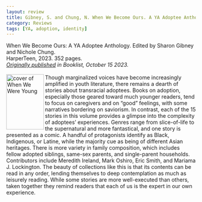```yaml
---
layout: review
title: Gibney, S. and Chung, N. When We Become Ours. A YA Adoptee Anthology.
category: Reviews
tags: [YA, adoption, identity]
---
```

<span class="title">When We Become Ours: A YA Adoptee Anthology.</span> Edited by Sharon Gibney and Nichole Chung.<br>
<span class="publisher">HarperTeen, 2023. 352 pages.</span><br>
<span style="font-size:14px;"><em><a href="https://www.booklistonline.com/When-We-Become-Ours-A-YA-Adoptee-Anthology-Nicole-Chung/pid=9781608" target="_blank" alt="Review of When We Become Ours on Booklist website">Originally published</a> in <em>Booklist</em>, October 15 2023.</em></span><br><br>
<span class="book1"><img align="left" src="https://www.harpercollins.com/cdn/shop/products/9780063144408_fa65bc4d-a180-4012-a15a-a39b84ac2d8a.jpg" width="100" height="147" alt="cover of When We Were Young">Though marginalized voices have become increasingly amplified in youth literature, there remains a dearth of stories about transracial adoptees. Books on adoption, especially those geared toward much younger readers, tend to focus on caregivers and on “good” feelings, with some narratives bordering on saviorism. In contrast, each of the 15 stories in this volume provides a glimpse into the complexity of adoptees’ experiences. Genres range from slice-of-life to the supernatural and more fantastical, and one story is presented as a comic. A handful of protagonists identify as Black, Indigenous, or Latine, while the majority cue as being of different Asian heritages. There is more variety in family composition, which includes fellow adopted siblings, same-sex parents, and single-­parent households. Contributors include Meredith Ireland, Mark Oshiro, Eric Smith, and Mariama J. Lockington. The beauty of collections like this is that its contents can be read in any order, lending themselves to deep contemplation as much as leisurely reading. While some stories are more well-executed than others, taken together they remind readers that each of us is the expert in our own experience.</span>

